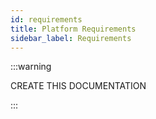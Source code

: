 ```yaml
--- 
id: requirements
title: Platform Requirements
sidebar_label: Requirements
--- 
```


:::warning

CREATE THIS DOCUMENTATION

:::